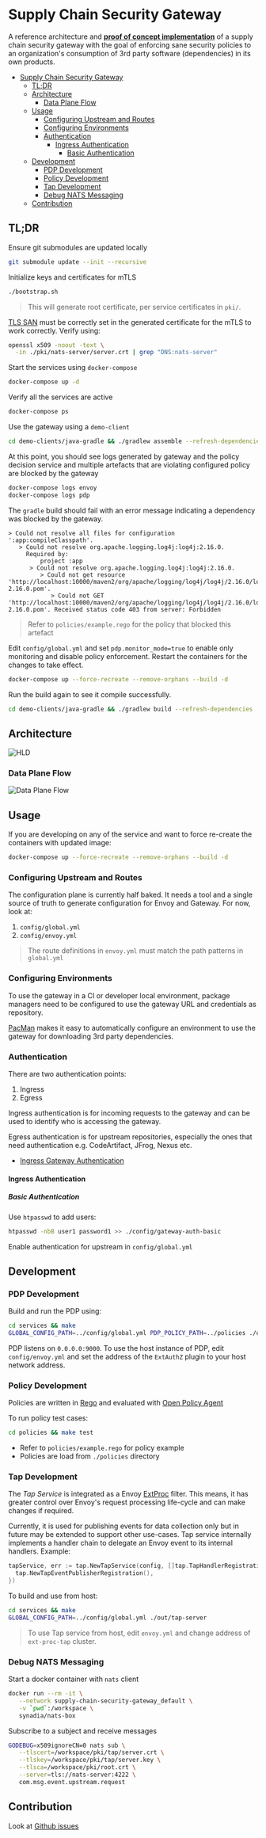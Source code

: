 # Supply Chain Security Gateway

A reference architecture and **<ins>proof of concept implementation</ins>** of a supply chain security gateway with the goal of enforcing sane security policies to an organization's consumption of 3rd party software (dependencies) in its own products.

- [Supply Chain Security Gateway](#supply-chain-security-gateway)
  - [TL;DR](#tldr)
  - [Architecture](#architecture)
    - [Data Plane Flow](#data-plane-flow)
  - [Usage](#usage)
    - [Configuring Upstream and Routes](#configuring-upstream-and-routes)
    - [Configuring Environments](#configuring-environments)
    - [Authentication](#authentication)
      - [Ingress Authentication](#ingress-authentication)
        - [Basic Authentication](#basic-authentication)
  - [Development](#development)
    - [PDP Development](#pdp-development)
    - [Policy Development](#policy-development)
    - [Tap Development](#tap-development)
    - [Debug NATS Messaging](#debug-nats-messaging)
  - [Contribution](#contribution)

## TL;DR

Ensure git submodules are updated locally

```bash
git submodule update --init --recursive
```

Initialize keys and certificates for mTLS

```bash
./bootstrap.sh
```

> This will generate root certificate, per service certificates in `pki/`.

[TLS SAN](https://en.wikipedia.org/wiki/Subject_Alternative_Name) must be correctly set in the generated certificate for the mTLS to work correctly. Verify using:

```bash
openssl x509 -noout -text \
  -in ./pki/nats-server/server.crt | grep "DNS:nats-server"
```

Start the services using `docker-compose`

```bash
docker-compose up -d
```

Verify all the services are active

```bash
docker-compose ps
```

Use the gateway using a `demo-client`

```bash
cd demo-clients/java-gradle && ./gradlew assemble --refresh-dependencies
```

At this point, you should see logs generated by gateway and the policy decision service and multiple artefacts that are violating configured policy are blocked by the gateway

```bash
docker-compose logs envoy
docker-compose logs pdp
```

The `gradle` build should fail with an error message indicating a dependency was blocked by the gateway.

```
> Could not resolve all files for configuration ':app:compileClasspath'.
   > Could not resolve org.apache.logging.log4j:log4j:2.16.0.
     Required by:
         project :app
      > Could not resolve org.apache.logging.log4j:log4j:2.16.0.
         > Could not get resource 'http://localhost:10000/maven2/org/apache/logging/log4j/log4j/2.16.0/log4j-2.16.0.pom'.
            > Could not GET 'http://localhost:10000/maven2/org/apache/logging/log4j/log4j/2.16.0/log4j-2.16.0.pom'. Received status code 403 from server: Forbidden
```

> Refer to `policies/example.rego` for the policy that blocked this artefact

Edit `config/global.yml` and set `pdp.monitor_mode=true` to enable only monitoring and disable policy enforcement. Restart the containers for the changes to take effect.

```bash
docker-compose up --force-recreate --remove-orphans --build -d
```

Run the build again to see it compile successfully.

```bash
cd demo-clients/java-gradle && ./gradlew build --refresh-dependencies
```

## Architecture

![HLD](docs/images/supply-chain-gateway-hld.png)

### Data Plane Flow

![Data Plane Flow](docs/images/data-plane-flow.png)

## Usage

If you are developing on any of the service and want to force re-create the containers with updated image:

```bash
docker-compose up --force-recreate --remove-orphans --build -d
```

### Configuring Upstream and Routes

The configuration plane is currently half baked. It needs a tool and a single source of truth to generate configuration for Envoy and Gateway. For now, look at:

1. `config/global.yml`
2. `config/envoy.yml`

> The route definitions in `envoy.yml` must match the path patterns in `global.yml`

### Configuring Environments

To use the gateway in a CI or developer local environment, package managers need to be configured to use the gateway URL and credentials as repository.

[PacMan](pacman/README.md) makes it easy to automatically configure an environment to use the gateway for downloading 3rd party dependencies.

### Authentication

There are two authentication points:

1. Ingress
2. Egress

Ingress authentication is for incoming requests to the gateway and can be used to identify who is accessing the gateway.

Egress authentication is for upstream repositories, especially the ones that need authentication e.g. CodeArtifact, JFrog, Nexus etc.

- [Ingress Gateway Authentication](docs/Gateway-Authentication.md)

#### Ingress Authentication

##### Basic Authentication

Use `htpasswd` to add users:

```bash
htpasswd -nbB user1 password1 >> ./config/gateway-auth-basic
```

Enable authentication for upstream in `config/global.yml`

## Development

### PDP Development

Build and run the PDP using:

```bash
cd services && make
GLOBAL_CONFIG_PATH=../config/global.yml PDP_POLICY_PATH=../policies ./out/pdp-server
```

PDP listens on `0.0.0.0:9000`. To use the host instance of PDP, edit `config/envoy.yml` and set the address of the `ExtAuthZ` plugin to your host network address.

### Policy Development

Policies are written in [Rego](https://www.openpolicyagent.org/docs/latest/policy-language/) and evaluated with [Open Policy Agent](https://www.openpolicyagent.org/docs/latest/integration/#integrating-with-the-go-api)

To run policy test cases:

```bash
cd policies && make test
```

* Refer to `policies/example.rego` for policy example
* Policies are load from `./policies` directory

### Tap Development

The *Tap Service* is integrated as a Envoy [ExtProc](https://www.envoyproxy.io/docs/envoy/latest/configuration/http/http_filters/ext_proc_filter) filter. This means, it has greater control over Envoy's request processing life-cycle and can make changes if required.

Currently, it is used for publishing events for data collection only but in future may be extended to support other use-cases. Tap service internally implements a handler chain to delegate an Envoy event to its internal handlers. Example:

```go
tapService, err := tap.NewTapService(config, []tap.TapHandlerRegistration{
  tap.NewTapEventPublisherRegistration(),
})
```

To build and use from host:

```bash
cd services && make
GLOBAL_CONFIG_PATH=../config/global.yml ./out/tap-server
```

> To use Tap service from host, edit `envoy.yml` and change address of `ext-proc-tap` cluster.

### Debug NATS Messaging

Start a docker container with `nats` client

```bash
docker run --rm -it \
   --network supply-chain-security-gateway_default \
   -v `pwd`:/workspace \
   synadia/nats-box
```

Subscribe to a subject and receive messages

```bash
GODEBUG=x509ignoreCN=0 nats sub \
   --tlscert=/workspace/pki/tap/server.crt \
   --tlskey=/workspace/pki/tap/server.key \
   --tlsca=/workspace/pki/root.crt \
   --server=tls://nats-server:4222 \
   com.msg.event.upstream.request
```

## Contribution

Look at [Github issues](https://github.com/abhisek/supply-chain-security-gateway/issues)

